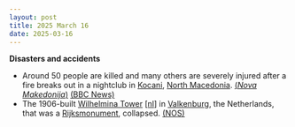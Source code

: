 ```yaml
---
layout: post
title: 2025 March 16
date: 2025-03-16
---
```



**Disasters and accidents**

* Around 50 people are killed and many others are severely injured after a fire breaks out in a nightclub in [Kocani](https://en.wikipedia.org/wiki/Kocani "Kocani"), [North Macedonia](https://en.wikipedia.org/wiki/North_Macedonia "North Macedonia"). [(*Nova Makedonija*)](https://novamakedonija.com.mk/featured/pozhar-vo-diskoteka-vo-kochani-zaginati-najmalku-50-lica/) [(BBC News)](https://www.bbc.com/news/articles/c70wdedp20wo)
* The 1906-built [Wilhelmina Tower](/w/index.php?title=Wilhelminatoren&action=edit&redlink=1 "Wilhelminatoren (page does not exist)") [[nl](https://nl.wikipedia.org/wiki/Wilhelminatoren_%28Valkenburg%29 "nl:Wilhelminatoren (Valkenburg)")] in [Valkenburg](https://en.wikipedia.org/wiki/Valkenburg "Valkenburg"), the Netherlands, that was a [Rijksmonument](https://en.wikipedia.org/wiki/Rijksmonument "Rijksmonument"), collapsed. [(NOS)](https://nos.nl/artikel/2559802-wilhelminatoren-ingestort-in-valkenburg-oorzaak-onbekend)
